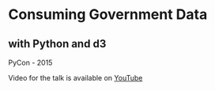 # Consuming Government Data
## with Python and d3

PyCon - 2015

Video for the talk is available on [YouTube](https://www.youtube.com/watch?v=u386R-bNgf4)

